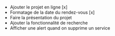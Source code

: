 - Ajouter le projet en ligne [x]
- Formatage de la date du rendez-vous [x]
- Faire la présentation du projet 
- Ajouter la fonctionnalité de recherche
- Afficher une alert quand on supprime un service
